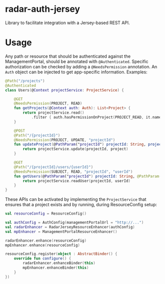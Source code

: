 # radar-auth-jersey

Library to facilitate integration with a Jersey-based REST API.

# Usage

Any path or resource that should be authenticated against the ManagementPortal, should be annotated with `@Authenticated`. Specific authorization can be checked by adding a `@NeedsPermission` annotation. An `Auth` object can be injected to get app-specific information. Examples:

```kotlin
@Path("/projects")
@Authenticated
class Users(@Context projectService: ProjectService) {

    @GET
    @NeedsPermission(PROJECT, READ)
    fun getProjects(@Context auth: Auth): List<Project> {
        return projectService.read()
            .filter { auth.hasPermissionOnProject(PROJECT_READ, it.name) }
    } 

    @POST
    @Path("/{projectId}")
    @NeedsPermission(PROJECT, UPDATE, "projectId")
    fun updateProject(@PathParam("projectId") projectId: String, project: Project) {
        return projectService.update(projectId, project)
    }

    @GET
    @Path("/{projectId}/users/{userId}")
    @NeedsPermission(SUBJECT, READ, "projectId", "userId")
    fun getUsers(@PathParam("projectId") projectId: String, @PathParam("userId") userId: String) {
        return projectService.readUser(projectId, userId)
    }
}
```

These APIs can be activated by implementing the `ProjectService` that ensures that a project exists and by running, during ResourceConfig setup:
```kotlin
val resourceConfig = ResourceConfig()

val authConfig = AuthConfig(managementPortalUrl = "http://...")
val radarEnhancer = RadarJerseyResourceEnhancer(authConfig)
val mpEnhancer = ManagementPortalResourceEnhancer()

radarEnhancer.enhance(resourceConfig)
mpEnhancer.enhance(resourceConfig)

resourceConfig.register(object : AbstractBinder() {
    override fun configure() {
        radarEnhancer.enhanceBinder(this)
        mpEnhancer.enhanceBinder(this)
    }
})
```
